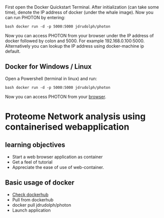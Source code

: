

First open the Docker Quickstart Terminal. After initialization (can take some time), denote the IP address of docker (under the whale image). Now you can run PHOTON by entering:

`bash docker run -d -p 5000:5000 jdrudolph/photon `

Now you can access PHOTON from your browser under the IP address of docker followed by colon and 5000. For example 192.168.0.100:5000. Alternatively you can lookup the IP address using docker-machine ip default.

## Docker for Windows / Linux

Open a Powershell (terminal in linux) and run:

`bash docker run -d -p 5000:5000 jdrudolph/photon `

Now you can access PHOTON from your [browser](http://localhost:5000).


# Proteome Network analysis using containerised webapplication #

## learning objectives
- Start a web browser  application as container
- Get a feel of tutorial
- Appreciate the ease of use of web-container.


## Basic usage of docker
- [Check dockerhub](https://hub.docker.com/r/jdrudolph/photon)
- Pull from dockerhub
- docker pull jdrudolph/photon
- Launch application
